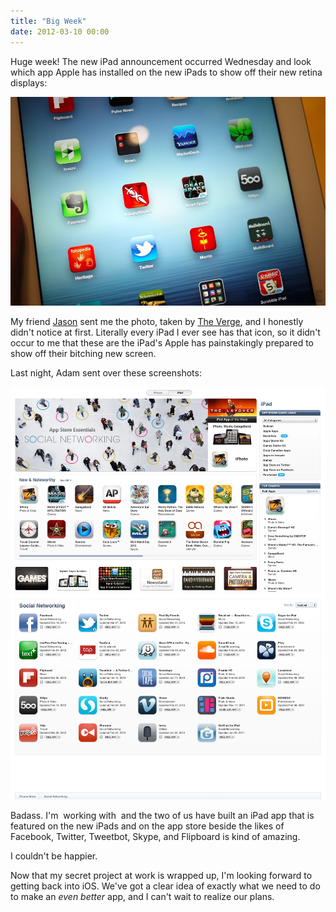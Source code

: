 ```yaml
---
title: "Big Week"
date: 2012-03-10 00:00
---
```


Huge week! The new iPad announcement occurred Wednesday and look which app Apple has installed on the new iPads to show off their new retina displays:

 ![](/img/import/blog/2012/03/big-week/9BEDB728D8304083801D9192F859378B.jpg)

My friend [Jason](http://nearthespeedoflight.com/)&nbsp;sent me the photo, taken by [The Verge](http://www.theverge.com/2012/3/7/2852352/new-ipad-hands-on-photos#3098162), and I honestly didn't notice at first. Literally every iPad I ever see has that icon, so it didn't occur to me that these are the iPad's Apple has painstakingly prepared to show off their bitching new screen.



Last night, Adam sent over these screenshots:

 ![](/img/import/blog/2012/03/big-week/AB029910707C44B28D1CD52C334527E9.jpg) ![](/img/import/blog/2012/03/big-week/AAAE5CAA4AC54EB483D44FCFE49F2EED.jpg)

Badass. I'm &nbsp;working with &nbsp;and the two of us have built an iPad app that is featured on the new iPads and on the app store beside the likes of Facebook, Twitter, Tweetbot, Skype, and Flipboard is kind of amazing.

I couldn't be happier.

Now that my secret project at work is wrapped up, I'm looking forward to getting back into iOS. We've got a clear idea of exactly what we need to do to make an _even better_&nbsp;app, and I can't wait to realize our plans.

<!-- more -->

